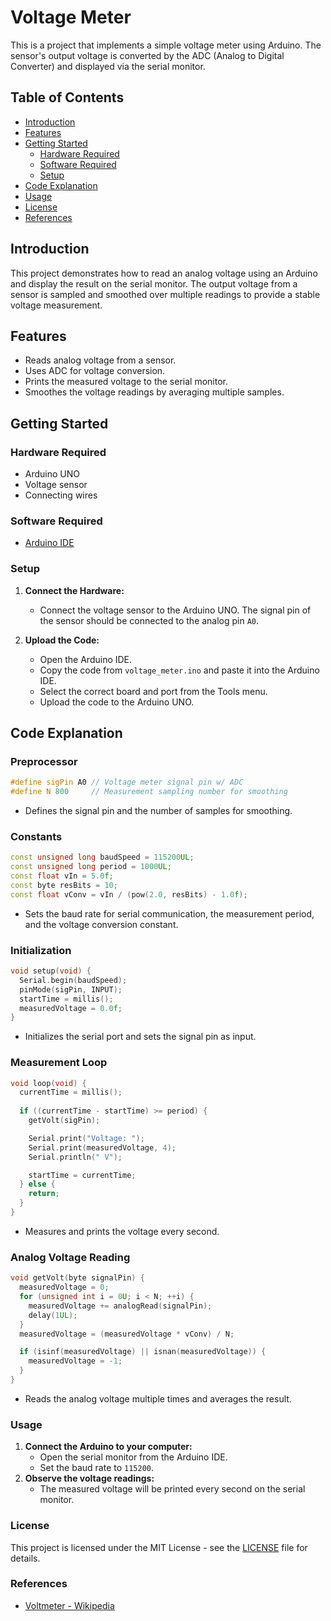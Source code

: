 # Voltage Meter

This is a project that implements a simple voltage meter using Arduino. The sensor's output voltage is converted by the ADC (Analog to Digital Converter) and displayed via the serial monitor.

## Table of Contents

- [Introduction](#introduction)
- [Features](#features)
- [Getting Started](#getting-started)
  - [Hardware Required](#hardware-required)
  - [Software Required](#software-required)
  - [Setup](#setup)
- [Code Explanation](#code-explanation)
- [Usage](#usage)
- [License](#license)
- [References](#references)

## Introduction

This project demonstrates how to read an analog voltage using an Arduino and display the result on the serial monitor. The output voltage from a sensor is sampled and smoothed over multiple readings to provide a stable voltage measurement.

## Features

- Reads analog voltage from a sensor.
- Uses ADC for voltage conversion.
- Prints the measured voltage to the serial monitor.
- Smoothes the voltage readings by averaging multiple samples.

## Getting Started

### Hardware Required

- Arduino UNO
- Voltage sensor
- Connecting wires

### Software Required

- [Arduino IDE](https://www.arduino.cc/en/software)

### Setup

1. **Connect the Hardware:**
   - Connect the voltage sensor to the Arduino UNO. The signal pin of the sensor should be connected to the analog pin `A0`.

2. **Upload the Code:**
   - Open the Arduino IDE.
   - Copy the code from `voltage_meter.ino` and paste it into the Arduino IDE.
   - Select the correct board and port from the Tools menu.
   - Upload the code to the Arduino UNO.

## Code Explanation

### Preprocessor

```cpp
#define sigPin A0 // Voltage meter signal pin w/ ADC
#define N 800     // Measurement sampling number for smoothing
```
- Defines the signal pin and the number of samples for smoothing.
### Constants

```cpp
const unsigned long baudSpeed = 115200UL;
const unsigned long period = 1000UL;
const float vIn = 5.0f;
const byte resBits = 10;
const float vConv = vIn / (pow(2.0, resBits) - 1.0f);
```
- Sets the baud rate for serial communication, the measurement period, and the voltage conversion constant.

### Initialization

```cpp
void setup(void) {
  Serial.begin(baudSpeed);
  pinMode(sigPin, INPUT);
  startTime = millis();
  measuredVoltage = 0.0f;
}
```
- Initializes the serial port and sets the signal pin as input.

### Measurement Loop

```cpp
void loop(void) {
  currentTime = millis();
  
  if ((currentTime - startTime) >= period) {
    getVolt(sigPin);

    Serial.print("Voltage: ");
    Serial.print(measuredVoltage, 4);
    Serial.println(" V");

    startTime = currentTime;
  } else {
    return;
  }
}
```
- Measures and prints the voltage every second.

### Analog Voltage Reading

```cpp
void getVolt(byte signalPin) {
  measuredVoltage = 0;
  for (unsigned int i = 0U; i < N; ++i) {
    measuredVoltage += analogRead(signalPin);
    delay(1UL);
  }
  measuredVoltage = (measuredVoltage * vConv) / N;

  if (isinf(measuredVoltage) || isnan(measuredVoltage)) {
    measuredVoltage = -1;
  }
}
```
- Reads the analog voltage multiple times and averages the result.

### Usage

1. **Connect the Arduino to your computer:**
   - Open the serial monitor from the Arduino IDE.
   - Set the baud rate to `115200`.
2. **Observe the voltage readings:**
   - The measured voltage will be printed every second on the serial monitor.

### License

This project is licensed under the MIT License - see the [LICENSE](./LICENSE) file for details.

### References

- [Voltmeter - Wikipedia](https://en.wikipedia.org/wiki/Voltmeter)
